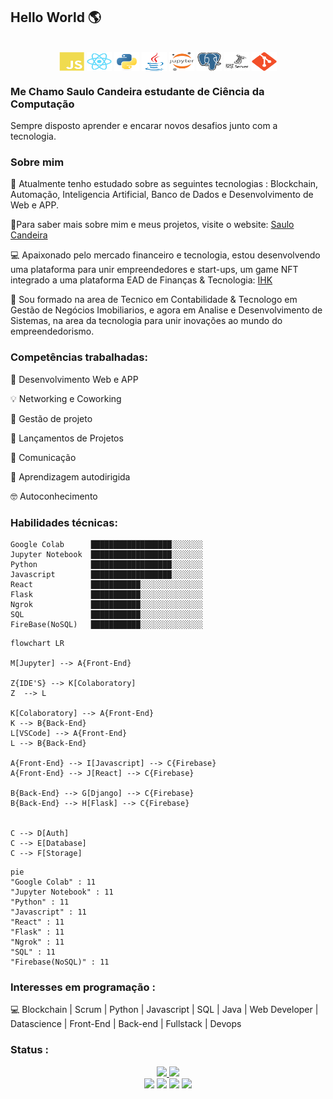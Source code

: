 ## Hello World 🌎
<div style="display: inline_block" align="center"><br>
  <img align="center" alt="Saulo-Js" height="30" width="40" src="https://raw.githubusercontent.com/devicons/devicon/master/icons/javascript/javascript-plain.svg">
  <img align="center" alt="Saulo-React" height="30" width="40" src="https://raw.githubusercontent.com/devicons/devicon/master/icons/react/react-original.svg">
  <img align="center" alt="Saulo-Python" height="30" width="40" src="https://raw.githubusercontent.com/devicons/devicon/master/icons/python/python-original.svg">
  <img align="center" alt="Saulo-Java" height="30" width="40" src="https://raw.githubusercontent.com/devicons/devicon/master/icons/java/java-original.svg">
  <img align="center" alt="Saulo-Java" height="30" width="40" src="https://raw.githubusercontent.com/devicons/devicon/master/icons/jupyter/jupyter-original-wordmark.svg">
  <img align="center" alt="Saulo-Java" height="30" width="40" src="https://raw.githubusercontent.com/devicons/devicon/master/icons/postgresql/postgresql-original.svg">
  <img align="center" alt="Saulo-Java" height="30" width="40" src="https://raw.githubusercontent.com/devicons/devicon/master/icons/microsoftsqlserver/microsoftsqlserver-plain-wordmark.svg" />
  <img align="center" alt="Saulo-Java" height="30" width="40" src="https://raw.githubusercontent.com/devicons/devicon/master/icons/git/git-original.svg" />
</div>

### Me Chamo Saulo Candeira estudante de Ciência da Computação 

Sempre disposto aprender e encarar novos desafios junto com a tecnologia.

### Sobre mim

 📝 Atualmente tenho estudado sobre as seguintes tecnologias : Blockchain, Automação, Inteligencia Artificial, Banco de Dados e Desenvolvimento de Web e APP.
 
 🎈Para saber mais sobre mim e meus projetos, visite o website: [Saulo Candeira](https://saulocandeira.github.io/founder/) 

 💻 Apaixonado pelo mercado financeiro e tecnologia, estou desenvolvendo uma plataforma para unir empreendedores e start-ups, um game NFT integrado a uma plataforma EAD de Finanças & Tecnologia: [IHK](https://saulocandeira.github.io/Institute/) 

 🚩 Sou formado na area de Tecnico em Contabilidade & Tecnologo em Gestão de Negócios Imobiliarios, e agora em Analise e Desenvolvimento de Sistemas, na area da tecnologia para unir inovações ao mundo do empreendedorismo.
 


###  Competências trabalhadas: 
 
📝 Desenvolvimento Web e APP

💡 Networking e Coworking

💼 Gestão de projeto 

🚀 Lançamentos de Projetos

💬 Comunicação

📖 Aprendizagem autodirigida

🤓 Autoconhecimento

### Habilidades técnicas:

<!--START_SECTION:waka-->
```text
Google Colab      ██████████████████░░░░░░░ 
Jupyter Notebook  ██████████████████░░░░░░░
Python            ██████████████████░░░░░░░ 
Javascript        ██████████████████░░░░░░░
React             ███████████░░░░░░░░░░░░░░
Flask             ███████████░░░░░░░░░░░░░░
Ngrok             ███████████░░░░░░░░░░░░░░ 
SQL               ███████████░░░░░░░░░░░░░░ 
FireBase(NoSQL)   ███████████░░░░░░░░░░░░░░ 
```

```mermaid
flowchart LR

M[Jupyter] --> A{Front-End} 

Z{IDE'S} --> K[Colaboratory]
Z  --> L

K[Colaboratory] --> A{Front-End} 
K --> B{Back-End}
L[VSCode] --> A{Front-End} 
L --> B{Back-End}

A{Front-End} --> I[Javascript] --> C{Firebase}
A{Front-End} --> J[React] --> C{Firebase}

B{Back-End} --> G[Django] --> C{Firebase}
B{Back-End} --> H[Flask] --> C{Firebase}


C --> D[Auth]
C --> E[Database]
C --> F[Storage]
```
```mermaid
pie
"Google Colab" : 11
"Jupyter Notebook" : 11
"Python" : 11
"Javascript" : 11
"React" : 11
"Flask" : 11
"Ngrok" : 11
"SQL" : 11
"Firebase(NoSQL)" : 11
```

### Interesses em programação :

💻 Blockchain | Scrum | Python | Javascript | SQL | Java | Web Developer | Datascience | Front-End | Back-end | Fullstack | Devops

### Status :
<div align="center">
  <a href="https://github.com/saulocandeira">
  <img height="180em" src="https://github-readme-stats.vercel.app/api?username=saulocandeira&show_icons=true&theme=dracula&include_all_commits=true&count_private=true"/>
  <img height="180em" src="https://github-readme-stats.vercel.app/api/top-langs/?username=saulocandeira&layout=compact&langs_count=7&theme=dracula"/>
</div>
  
<div align="center"> 
  <a href="https://www.youtube.com/channel/UChP6kSt8gVT92irS_UeoGEw" target="_blank"><img src="https://img.shields.io/badge/YouTube-FF0000?style=for-the-badge&logo=youtube&logoColor=white" target="_blank"></a>
  <a href="https://instagram.com/saulocandeira" target="_blank"><img src="https://img.shields.io/badge/-Instagram-%23E4405F?style=for-the-badge&logo=instagram&logoColor=white" target="_blank"></a>
  <a href = "mailto:saulolsc@gmail.com"><img src="https://img.shields.io/badge/-Gmail-%23333?style=for-the-badge&logo=gmail&logoColor=white" target="_blank"></a>
  <a href="https://www.linkedin.com/in/saulocandeira" target="_blank"><img src="https://img.shields.io/badge/-LinkedIn-%230077B5?style=for-the-badge&logo=linkedin&logoColor=white" target="_blank"></a> 
</div>
 
